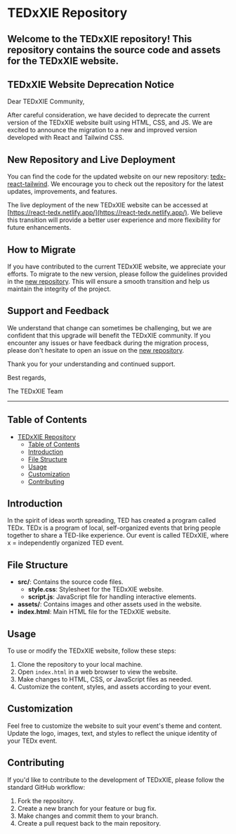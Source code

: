 # TEDxXIE Repository

Welcome to the TEDxXIE repository! This repository contains the source code and assets for the TEDxXIE website.
---

## TEDxXIE Website Deprecation Notice

Dear TEDxXIE Community,

After careful consideration, we have decided to deprecate the current version of the TEDxXIE website built using HTML, CSS, and JS. We are excited to announce the migration to a new and improved version developed with React and Tailwind CSS.

## New Repository and Live Deployment

You can find the code for the updated website on our new repository: [tedx-react-tailwind](https://github.com/AdinotAadi/tedx-react-tailwind). We encourage you to check out the repository for the latest updates, improvements, and features.

The live deployment of the new TEDxXIE website can be accessed at [https://react-tedx.netlify.app/](https://react-tedx.netlify.app/). We believe this transition will provide a better user experience and more flexibility for future enhancements.

## How to Migrate

If you have contributed to the current TEDxXIE website, we appreciate your efforts. To migrate to the new version, please follow the guidelines provided in the [new repository](https://github.com/AdinotAadi/tedx-react-tailwind). This will ensure a smooth transition and help us maintain the integrity of the project.

## Support and Feedback

We understand that change can sometimes be challenging, but we are confident that this upgrade will benefit the TEDxXIE community. If you encounter any issues or have feedback during the migration process, please don't hesitate to open an issue on the [new repository](https://github.com/AdinotAadi/tedx-react-tailwind).

Thank you for your understanding and continued support.

Best regards,

The TEDxXIE Team

---

## Table of Contents

- [TEDxXIE Repository](#tedxxie-repository)
  - [Table of Contents](#table-of-contents)
  - [Introduction](#introduction)
  - [File Structure](#file-structure)
  - [Usage](#usage)
  - [Customization](#customization)
  - [Contributing](#contributing)

## Introduction

In the spirit of ideas worth spreading, TED has created a program called TEDx. TEDx is a program of local, self-organized events that bring people together to share a TED-like experience. Our event is called TEDxXIE, where x = independently organized TED event.

## File Structure

- **src/**: Contains the source code files.
  - **style.css**: Stylesheet for the TEDxXIE website.
  - **script.js**: JavaScript file for handling interactive elements.
- **assets/**: Contains images and other assets used in the website.
- **index.html**: Main HTML file for the TEDxXIE website.

## Usage

To use or modify the TEDxXIE website, follow these steps:

1. Clone the repository to your local machine.
2. Open `index.html` in a web browser to view the website.
3. Make changes to HTML, CSS, or JavaScript files as needed.
4. Customize the content, styles, and assets according to your event.

## Customization

Feel free to customize the website to suit your event's theme and content. Update the logo, images, text, and styles to reflect the unique identity of your TEDx event.

## Contributing

If you'd like to contribute to the development of TEDxXIE, please follow the standard GitHub workflow:

1. Fork the repository.
2. Create a new branch for your feature or bug fix.
3. Make changes and commit them to your branch.
4. Create a pull request back to the main repository.
